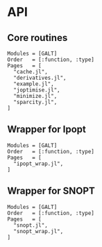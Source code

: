 # API

## Core routines

```@autodocs
Modules = [GALT]
Order   = [:function, :type]
Pages   = [
  "cache.jl",
  "derivatives.jl",
  "example.jl",
  "joptimise.jl",
  "minimize.jl",
  "sparcity.jl",
]
```


## Wrapper for Ipopt

```@autodocs
Modules = [GALT]
Order   = [:function, :type]
Pages   = [
  "ipopt_wrap.jl",
]
```


## Wrapper for SNOPT

```@autodocs
Modules = [GALT]
Order   = [:function, :type]
Pages   = [
  "snopt.jl",
  "snopt_wrap.jl",
]
```